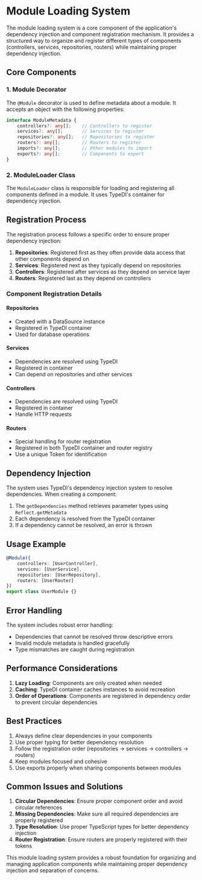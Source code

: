 # Module Loading System

The module loading system is a core component of the application's dependency injection and component registration mechanism. It provides a structured way to organize and register different types of components (controllers, services, repositories, routers) while maintaining proper dependency injection.

## Core Components

### 1. Module Decorator
The `@Module` decorator is used to define metadata about a module. It accepts an object with the following properties:

```typescript
interface ModuleMetadata {
    controllers?: any[];    // Controllers to register
    services?: any[];       // Services to register
    repositories?: any[];   // Repositories to register
    routers?: any[];        // Routers to register
    imports?: any[];        // Other modules to import
    exports?: any[];        // Components to export
}
```

### 2. ModuleLoader Class
The `ModuleLoader` class is responsible for loading and registering all components defined in a module. It uses TypeDI's container for dependency injection.

## Registration Process

The registration process follows a specific order to ensure proper dependency injection:

1. **Repositories**: Registered first as they often provide data access that other components depend on
2. **Services**: Registered next as they typically depend on repositories
3. **Controllers**: Registered after services as they depend on service layer
4. **Routers**: Registered last as they depend on controllers

### Component Registration Details

#### Repositories
- Created with a DataSource instance
- Registered in TypeDI container
- Used for database operations

#### Services
- Dependencies are resolved using TypeDI
- Registered in container
- Can depend on repositories and other services

#### Controllers
- Dependencies are resolved using TypeDI
- Registered in container
- Handle HTTP requests

#### Routers
- Special handling for router registration
- Registered in both TypeDI container and router registry
- Use a unique Token for identification

## Dependency Injection

The system uses TypeDI's dependency injection system to resolve dependencies. When creating a component:

1. The `getDependencies` method retrieves parameter types using `Reflect.getMetadata`
2. Each dependency is resolved from the TypeDI container
3. If a dependency cannot be resolved, an error is thrown

## Usage Example

```typescript
@Module({
    controllers: [UserController],
    services: [UserService],
    repositories: [UserRepository],
    routers: [UserRouter]
})
export class UserModule {}
```

## Error Handling

The system includes robust error handling:
- Dependencies that cannot be resolved throw descriptive errors
- Invalid module metadata is handled gracefully
- Type mismatches are caught during registration

## Performance Considerations

1. **Lazy Loading**: Components are only created when needed
2. **Caching**: TypeDI container caches instances to avoid recreation
3. **Order of Operations**: Components are registered in dependency order to prevent circular dependencies

## Best Practices

1. Always define clear dependencies in your components
2. Use proper typing for better dependency resolution
3. Follow the registration order (repositories -> services -> controllers -> routers)
4. Keep modules focused and cohesive
5. Use exports properly when sharing components between modules

## Common Issues and Solutions

1. **Circular Dependencies**: Ensure proper component order and avoid circular references
2. **Missing Dependencies**: Make sure all required dependencies are properly registered
3. **Type Resolution**: Use proper TypeScript types for better dependency injection
4. **Router Registration**: Ensure routers are properly registered with their tokens

This module loading system provides a robust foundation for organizing and managing application components while maintaining proper dependency injection and separation of concerns.
